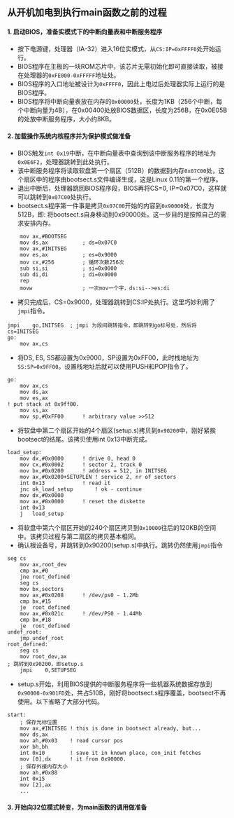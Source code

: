 ## 从开机加电到执行main函数之前的过程
#### 1. 启动BIOS，准备实模式下的中断向量表和中断服务程序
 - 按下电源键，处理器（IA-32）进入16位实模式，从`CS:IP=0xFFFF0`处开始运行。
 - BIOS程序在主板的一块ROM芯片中，该芯片无需初始化即可直接读取，被接在处理器的`0xFE000-0xFFFFF`地址处。
 - BIOS程序的入口地址被设计为`0xFFFF0`，因此上电过后处理器实际上运行的是BIOS程序。
 - BIOS程序将中断向量表放在内存的`0x00000`处，长度为1KB（256个中断，每个中断向量为4B），在0x00400处放BIOS数据区，长度为256B，在0x0E05B的处放中断服务程序，大小约8KB。

#### 2. 加载操作系统内核程序并为保护模式做准备
 - BIOS触发`int 0x19`中断，在中断向量表中查询到该中断服务程序的地址为`0x0E6F2`，处理器跳转到此处执行。
 - 该中断服务程序将读取软盘第一个扇区（512B）的数据到内存`0x07C00`处，这个扇区中的程序由bootsect.s文件编译生成，这是Linux 0.11的第一个程序。
 - 退出中断后，处理器跳回BIOS程序段，BIOS再将CS=0, IP=0x07C0，这样就可以跳转到`0x07C00`处执行。
 - bootsect.s程序第一件事是拷贝`0x07C00`开始的内容到`0x90000`处，长度为512B，即: 将bootsect.s自身移动到0x90000处。这一步目的是按照自己的需求安排内存。
```	x86asm
	mov	ax,#BOOTSEG
	mov	ds,ax			; ds=0x07C0
	mov	ax,#INITSEG
	mov	es,ax			; es=0x9000
	mov	cx,#256			; 循环次数256次
	sub	si,si			; si=0x0000
	sub	di,di			; di=0x0000
	rep
	movw				; 一次mov一个字，ds:si-->es:di
```
 - 拷贝完成后，CS=0x9000，处理器跳转到CS:IP处执行。这里巧妙利用了`jmpi`指令。
```	x86asm
jmpi	go,INITSEG	; jmpi 为段间跳转指令，即跳转到go标号处，然后将cs=INITSEG
go:	
	mov	ax,cs
```
 - 将DS, ES, SS都设置为0x9000，SP设置为0xFF00，此时栈地址为`SS:SP=0x9FF00`。设置栈地址后就可以使用PUSH和POP指令了。
```	x86asm
go: 
	mov	ax,cs
	mov	ds,ax
	mov	es,ax
! put stack at 0x9ff00.
	mov	ss,ax
	mov	sp,#0xFF00		! arbitrary value >>512
```
 - 将软盘中第二个扇区开始的4个扇区(setup.s)拷贝到`0x90200`中，刚好紧挨bootsect的结尾。该拷贝使用int 0x13中断完成。
```	x86asm
load_setup:
	mov	dx,#0x0000		! drive 0, head 0
	mov	cx,#0x0002		! sector 2, track 0
	mov	bx,#0x0200		! address = 512, in INITSEG
	mov	ax,#0x0200+SETUPLEN	! service 2, nr of sectors
	int	0x13			! read it
	jnc	ok_load_setup		! ok - continue
	mov	dx,#0x0000
	mov	ax,#0x0000		! reset the diskette
	int	0x13
	j	load_setup
```
 - 将软盘中第六个扇区开始的240个扇区拷贝到`0x10000`往后的120KB的空间中。该拷贝过程与第二扇区的拷贝基本相同。
 - 确认根设备号，并跳转到0x90200(setup.s)中执行。跳转仍然使用`jmpi`指令
```	x86asm
seg cs
	mov	ax,root_dev
	cmp	ax,#0
	jne	root_defined
	seg cs
	mov	bx,sectors
	mov	ax,#0x0208		! /dev/ps0 - 1.2Mb
	cmp	bx,#15
	je	root_defined
	mov	ax,#0x021c		! /dev/PS0 - 1.44Mb
	cmp	bx,#18
	je	root_defined
undef_root:
	jmp undef_root
root_defined:
	seg cs
	mov	root_dev,ax
; 跳转到0x90200，即setup.s
	jmpi	0,SETUPSEG
```
 - setup.s开始，利用BIOS提供的中断服务程序将一些机器系统数据存放到`0x90000-0x901FD`处，共占510B，刚好将bootsect.s程序覆盖，bootsect不再使用。以下省略了大部分代码。
```	x86asm
start:
	; 保存光标位置
	mov	ax,#INITSEG	! this is done in bootsect already, but...
	mov	ds,ax
	mov	ah,#0x03	! read cursor pos
	xor	bh,bh
	int	0x10		! save it in known place, con_init fetches
	mov	[0],dx		! it from 0x90000.
	; 保存外接内存大小
	mov	ah,#0x88
	int	0x15
	mov	[2],ax
    ...
```

#### 3. 开始向32位模式转变，为main函数的调用做准备